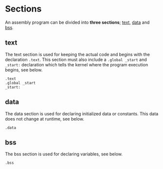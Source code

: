 # Sections

An assembly program can be divided into **three sections**; [text](https://github.com/jgphilpott/asmtut/tree/master/sections#text), [data](https://github.com/jgphilpott/asmtut/tree/master/sections#data) and [bss](https://github.com/jgphilpott/asmtut/tree/master/sections#bss).

## text

The text section is used for keeping the actual code and begins with the declaration `.text`. This section must also include a `.global _start` and `_start:` declaration which tells the kernel where the program execution begins, see below.

```
.text
.global _start
_start:
```

## data

The data section is used for declaring initialized data or constants. This data does not change at runtime, see below.

```
.data
```

## bss

The bss section is used for declaring variables, see below.

```
.bss
```
